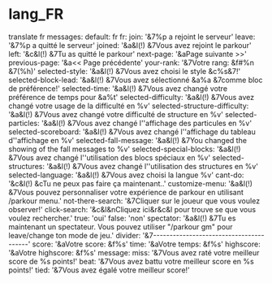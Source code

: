 # lang_FR
translate fr
messages:
  default: fr
  fr:
    join: '&7%p a rejoint le serveur'
    leave: '&7%p a quitté le serveur'
    joined: '&a&l(!) &7Vous avez rejoint le parkour'
    left: '&c&l(!) &7Tu as quitté le parkour'
    next-page: '&aPage suivante >>'
    previous-page: '&a<< Page précédente'
    your-rank: '&7Votre rang: &f#%n &7(%h)'
    selected-style: '&a&l(!) &7Vous avez choisi le style &c%s&7!'
    selected-block-lead: '&a&l(!) &7Vous avez sélectionné &a%a &7comme bloc de préférence!'
    selected-time: '&a&l(!) &7Vous avez changé votre préférence de temps pour &a%t'
    selected-difficulty: '&a&l(!) &7Vous avez changé votre usage de la difficulté en %v'
    selected-structure-difficulty: '&a&l(!) &7Vous avez changé votre difficulté de structure en %v'
    selected-particles: '&a&l(!) &7Vous avez changé l''affichage des particules en %v'
    selected-scoreboard: '&a&l(!) &7Vous avez changé l''affichage du tableau d''affichage en %v'
    selected-fall-message: '&a&l(!) &7You changed the showing of the fall messages to %v'
    selected-special-blocks: '&a&l(!) &7Vous avez changé l''utilisation des blocs spéciaux en %v'
    selected-structures: '&a&l(!) &7Vous avez changé l''utilisation des structures en %v'
    selected-language: '&a&l(!) &7Vous avez choisi la langue %v'
    cant-do: '&c&l(!) &cTu ne peux pas faire ça maintenant..'
    customize-menu: '&a&l(!) &7Vous pouvez personnaliser votre expérience de parkour en utilisant /parkour menu.'
    not-there-search: '&7Cliquer sur le joueur que vous voulez observer!'
    click-search: '&c&l&nCliquez ici&r&c&l pour trouve se que vous voulez rechercher.'
    true: 'oui'
    false: 'non'
    spectator: '&a&l(!) &7Tu es maintenant un spectateur. Vous pouvez utiliser "/parkour gm" pour leave/change ton
  mode de jeu.'
    divider: '&7----------------------------------------'
    score: '&aVotre score: &f%s'
    time: '&aVotre temps: &f%s'
    highscore: '&aVotre highscore: &f%s'
    message:
      miss: '&7Vous avez raté votre meilleur score de %s points!'
      beat: '&7Vous avez battu votre meilleur score en %s points!'
      tied: '&7Vous avez égalé votre meilleur score!'
